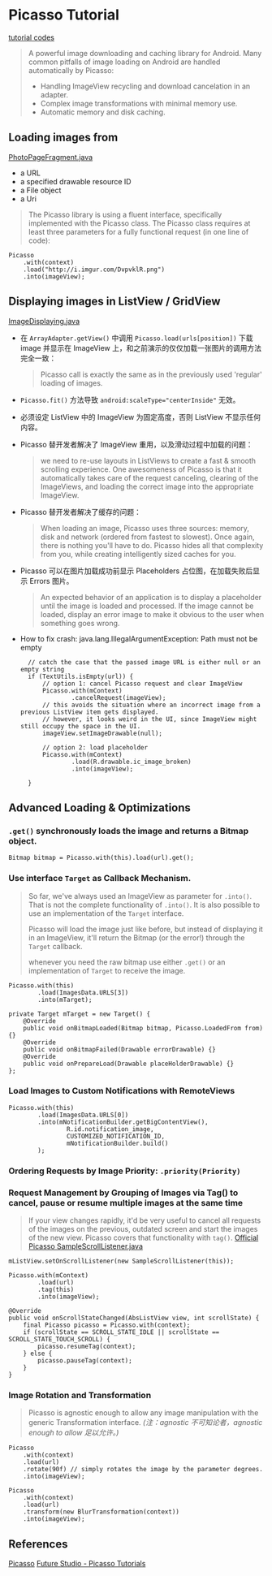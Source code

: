 # Picasso Tutorial

[tutorial codes](../../app/src/main/java/me/li2/android/tutorial/Picasso)

> A powerful image downloading and caching library for Android.
> Many common pitfalls of image loading on Android are handled automatically by Picasso:
>
> - Handling ImageView recycling and download cancelation in an adapter.
> - Complex image transformations with minimal memory use.
> - Automatic memory and disk caching.


## Loading images from

[PhotoPageFragment.java](../../app/src/main/java/me/li2/android/tutorial/Picasso/PhotoPageFragment.java)

- a URL
- a specified drawable resource ID
- a File object
- a Uri

> The Picasso library is using a fluent interface, specifically implemented with the Picasso class. The Picasso class requires at least three parameters for a fully functional request (in one line of code):
 
    Picasso
        .with(context)
        .load("http://i.imgur.com/DvpvklR.png")
        .into(imageView);


## Displaying images in ListView / GridView

[ImageDisplaying.java](../../app/src/main/java/me/li2/android/tutorial/Picasso/L2ImageDisplaying/ImageDisplaying.java)

* 在 `ArrayAdapter.getView()` 中调用 `Picasso.load(urls[position])` 下载 image 并显示在 ImageView 上，和之前演示的仅仅加载一张图片的调用方法完全一致：

    > Picasso call is exactly the same as in the previously used 'regular' loading of images.

* `Picasso.fit()` 方法导致 `android:scaleType="centerInside"` 无效。

* 必须设定 ListView 中的 ImageView 为固定高度，否则 ListView 不显示任何内容。

* Picasso 替开发者解决了 ImageView 重用，以及滑动过程中加载的问题：

     > we need to re-use layouts in ListViews to create a fast & smooth scrolling experience. One awesomeness of Picasso is that it automatically takes care of the request canceling, clearing of the ImageViews, and loading the correct image into the appropriate ImageView.

* Picasso 替开发者解决了缓存的问题：

    > When loading an image, Picasso uses three sources: memory, disk and network (ordered from fastest to slowest). Once again, there is nothing you'll have to do. Picasso hides all that complexity from you, while creating intelligently sized caches for you. 

* Picasso 可以在图片加载成功前显示 Placeholders 占位图，在加载失败后显示 Errors 图片。
    
    > An expected behavior of an application is to display a placeholder until the image is loaded and processed. If the image cannot be loaded, display an error image to make it obvious to the user when something goes wrong.

* How to fix crash: java.lang.IllegalArgumentException: Path must not be empty
        
        // catch the case that the passed image URL is either null or an empty string
        if (TextUtils.isEmpty(url)) {
            // option 1: cancel Picasso request and clear ImageView
            Picasso.with(mContext)
                    .cancelRequest(imageView);
            // this avoids the situation where an incorrect image from a previous ListView item gets displayed.
            // however, it looks weird in the UI, since ImageView might still occupy the space in the UI.
            imageView.setImageDrawable(null);
    
            // option 2: load placeholder
            Picasso.with(mContext)
                    .load(R.drawable.ic_image_broken)
                    .into(imageView);
    
        } 


## Advanced Loading & Optimizations

### `.get()` synchronously loads the image and returns a Bitmap object.

    Bitmap bitmap = Picasso.with(this).load(url).get();

### Use interface `Target` as Callback Mechanism.
 
> So far, we've always used an ImageView as parameter for `.into()`. That is not the complete functionality of `.into()`. It is also possible to use an implementation of the `Target` interface.
>
> Picasso will load the image just like before, but instead of displaying it in an ImageView, it'll return the Bitmap (or the error!) through the `Target` callback.
>
> whenever you need the raw bitmap use either `.get()` or an implementation of `Target` to receive the image.

    Picasso.with(this)
            .load(ImagesData.URLS[3])
            .into(mTarget);
    
    private Target mTarget = new Target() {
        @Override
        public void onBitmapLoaded(Bitmap bitmap, Picasso.LoadedFrom from) {}
        @Override
        public void onBitmapFailed(Drawable errorDrawable) {}
        @Override
        public void onPrepareLoad(Drawable placeHolderDrawable) {}
    };
        
### Load Images to Custom Notifications with RemoteViews

    Picasso.with(this)
            .load(ImagesData.URLS[0])
            .into(mNotificationBuilder.getBigContentView(),
                    R.id.notification_image,
                    CUSTOMIZED_NOTIFICATION_ID,
                    mNotificationBuilder.build()
            );

### Ordering Requests by Image Priority: `.priority(Priority)`

### Request Management by Grouping of Images via Tag() to cancel, pause or resume multiple images at the same time
    
> If your view changes rapidly, it'd be very useful to cancel all requests of the images on the previous, outdated screen and start the images of the new view. Picasso covers that functionality with `tag()`. [Official Picasso SampleScrollListener.java](https://github.com/square/picasso/blob/master/picasso-sample/src/main/java/com/example/picasso/SampleScrollListener.java)

    mListView.setOnScrollListener(new SampleScrollListener(this));

    Picasso.with(mContext)
            .load(url)
            .tag(this)
            .into(imageView);
    
    @Override
    public void onScrollStateChanged(AbsListView view, int scrollState) {
        final Picasso picasso = Picasso.with(context);
        if (scrollState == SCROLL_STATE_IDLE || scrollState == SCROLL_STATE_TOUCH_SCROLL) {
            picasso.resumeTag(context);
        } else {
            picasso.pauseTag(context);
        }
    }

### Image Rotation and Transformation

> Picasso is agnostic enough to allow any image manipulation with the generic Transformation interface. *(注：agnostic 不可知论者，agnostic enough to allow 足以允许。)*

    Picasso  
        .with(context)
        .load(url)
        .rotate(90f) // simply rotates the image by the parameter degrees.
        .into(imageView);
        
    Picasso  
        .with(context)
        .load(url)
        .transform(new BlurTransformation(context))
        .into(imageView);


## References

[Picasso](http://square.github.io/picasso/)
[Future Studio - Picasso Tutorials](https://futurestud.io/tutorials/picasso-series-round-up)
